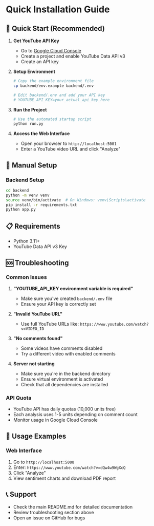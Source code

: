 # Quick Installation Guide

## 🚀 Quick Start (Recommended)

1. **Get YouTube API Key**
   - Go to [Google Cloud Console](https://console.cloud.google.com/)
   - Create a project and enable YouTube Data API v3
   - Create an API key

2. **Setup Environment**
   ```bash
   # Copy the example environment file
   cp backend/env.example backend/.env
   
   # Edit backend/.env and add your API key
   # YOUTUBE_API_KEY=your_actual_api_key_here
   ```

3. **Run the Project**
   ```bash
   # Use the automated startup script
   python run.py
   ```

4. **Access the Web Interface**
   - Open your browser to `http://localhost:5001`
   - Enter a YouTube video URL and click "Analyze"

## 🔧 Manual Setup

### Backend Setup
```bash
cd backend
python -m venv venv
source venv/bin/activate  # On Windows: venv\Scripts\activate
pip install -r requirements.txt
python app.py
```

## 📋 Requirements

- Python 3.11+
- YouTube Data API v3 Key

## 🆘 Troubleshooting

### Common Issues

1. **"YOUTUBE_API_KEY environment variable is required"**
   - Make sure you've created `backend/.env` file
   - Ensure your API key is correctly set

2. **"Invalid YouTube URL"**
   - Use full YouTube URLs like: `https://www.youtube.com/watch?v=VIDEO_ID`

3. **"No comments found"**
   - Some videos have comments disabled
   - Try a different video with enabled comments

4. **Server not starting**
   - Make sure you're in the backend directory
   - Ensure virtual environment is activated
   - Check that all dependencies are installed

### API Quota
- YouTube API has daily quotas (10,000 units free)
- Each analysis uses 1-5 units depending on comment count
- Monitor usage in Google Cloud Console

## 🎯 Usage Examples

### Web Interface
1. Go to `http://localhost:5000`
2. Enter: `https://www.youtube.com/watch?v=dQw4w9WgXcQ`
3. Click "Analyze"
4. View sentiment charts and download PDF report

## 📞 Support

- Check the main README.md for detailed documentation
- Review troubleshooting section above
- Open an issue on GitHub for bugs 
